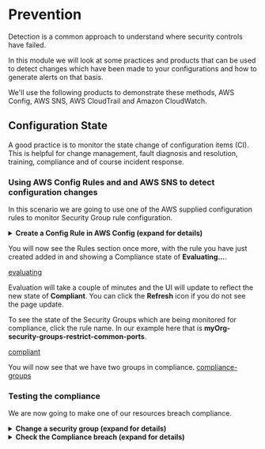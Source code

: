 # Prevention

Detection is a common approach to understand where security controls have failed.

In this module we will look at some practices and products that can be used to detect changes which have been made to your configurations and how to generate alerts on that basis.

We'll use the following products to demonstrate these methods, AWS Config, AWS SNS, AWS CloudTrail and Amazon CloudWatch.

## Configuration State

A good practice is to monitor the state change of configuration items (CI). This is helpful for change management, fault diagnosis and resolution, training, compliance and of course incident response.

### Using AWS Config Rules and and AWS SNS to detect configuration changes

In this scenario we are going to use one of the AWS supplied configuration rules to monitor Security Group rule configuration.

<details>
<summary><strong>Create a Config Rule in AWS Config (expand for details)</strong></summary><p>

1. In the AWS Console open the Config service, ensuring that you have selected a region where the items you wish to monitor are present

1. Select **Rules** from the left hand menu

1. Press the **Add rule** button
    ![add rule](https://github.com/charliejllewellyn/aws-security-workshop/blob/master/images/detection/add-rule.png)

1. Type **security group** in the search field and click the **restricted-common-ports** boxout which appears
    ![restrict ports](https://github.com/charliejllewellyn/aws-security-workshop/blob/master/images/detection/restricted-common-ports.png)

1. Give the rule a name which fits the naming pattern in use at your organisation and a helpful description.
    ![name rule](https://github.com/charliejllewellyn/aws-security-workshop/blob/master/images/detection/rule-name.png)

1. We shall leave the Trigger section as it is in this case. For creating custom rules where a smaller sub-section of a particular resource should be monitored, or where a periodic check is desired then these [options should be revisited].(https://docs.aws.amazon.com/config/latest/developerguide/evaluate-config_develop-rules.html)
AWS have [a repository of custom rules here].(https://github.com/awslabs/aws-config-rules)
    ![trigger config](https://github.com/charliejllewellyn/aws-security-workshop/blob/master/images/detection/rule-trigger-config.png)

1. The Rule parameters in this case are the TCP ports which should not be permitted. If these rules are added to a security group then the resource will be in breach of compliance.
    ![ports to avoid](https://github.com/charliejllewellyn/aws-security-workshop/blob/master/images/detection/rule-port-config.png)


1. Click **Save**.

</p></details>

You will now see the Rules section once more, with the rule you have just created added in and showing a Compliance state of **Evaluating...**.

[evaluating](https://github.com/charliejllewellyn/aws-security-workshop/blob/master/images/detection/rule-evaluating.png)

Evaluation will take a couple of minutes and the UI will update to reflect the new state of **Compliant**. You can click the **Refresh** icon if you do not see the page update.

To see the state of the Security Groups which are being monitored for compliance, click the rule name. In our example here that is **myOrg-security-groups-restrict-common-ports**.

[compliant](https://github.com/charliejllewellyn/aws-security-workshop/blob/master/images/detection/rule-compliant.png)

You will now see that we have two groups in compliance.
[compliance-groups](https://github.com/charliejllewellyn/aws-security-workshop/blob/master/images/detection/rule-detail-compliant.png)


### Testing the compliance

We are now going to make one of our resources breach compliance.

<details>
<summary><strong>Change a security group (expand for details)</strong></summary><p>

1. In the AWS Console open the EC2 service and select **Security Groups** from the left hand menu

1. Place a check next to the **Group ID** for the Security Group you want to update
    ![sg list](https://github.com/charliejllewellyn/aws-security-workshop/blob/master/images/detection/security-group-list.png)

1. Click **Inbound** in the ribbon below

1. Click **Edit** then click **Add Rule**

1. Use the following rule configuration:
2. **Type** - Custom TCP
3. **Protocol** - TCP
4. **Port Range** - 3389
5. **Source** Anywhere
6. **Description** RDesktop for everything
    ![new sg rule](https://github.com/charliejllewellyn/aws-security-workshop/blob/master/images/detection/security-group-rule.png)

1. Click **Save**

</details>
<details>
<summary><strong>Check the Compliance breach (expand for details)</strong></summary>

1. In the AWS Console open the Config Service

1. After a short period of time the Compliance state of the **myOrg-security-groups-restrict-common-ports** rule will change to **1 noncompliant resource(s)**
    ![sg rule list](https://github.com/charliejllewellyn/aws-security-workshop/blob/master/images/detection/non-compliant-rule-list.png)

1. Click on the **myOrg-security-groups-restrict-common-ports** Rule name

1. In the **Resources Evaluated** section, click on the Security Group ID in the **Config Timeline** column for the **NonCompliant** resource
    ![sg rule shortlist](https://github.com/charliejllewellyn/aws-security-workshop/blob/master/images/detection/non-compliant-rule-shortlist.png)

1. Notice the timeline which shows the changes made to the Security Group
    ![sg timeline](https://github.com/charliejllewellyn/aws-security-workshop/blob/master/images/detection/sg-rule-timeline.png)

1. Click on the **Change** link below the most recent change and note that it reflects the change we made earlier
    ![sg change](https://github.com/charliejllewellyn/aws-security-workshop/blob/master/images/detection/sg-rule-change.png)

</details>
